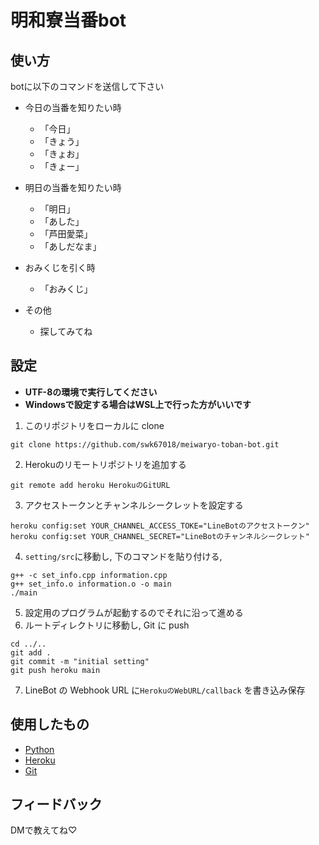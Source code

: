 # 明和寮当番bot
## 使い方
botに以下のコマンドを送信して下さい
- 今日の当番を知りたい時
  - 「今日」
  - 「きょう」
  - 「きょお」
  - 「きょー」

- 明日の当番を知りたい時
  - 「明日」
  - 「あした」
  - 「芦田愛菜」
  - 「あしだなま」

- おみくじを引く時
  - 「おみくじ」
  
- その他
  - 探してみてね

## 設定
- **UTF-8の環境で実行してください**
- **Windowsで設定する場合はWSL上で行った方がいいです**
1. このリポジトリをローカルに clone
```
git clone https://github.com/swk67018/meiwaryo-toban-bot.git
```
2. Herokuのリモートリポジトリを追加する
```
git remote add heroku HerokuのGitURL
```
3. アクセストークンとチャンネルシークレットを設定する
```
heroku config:set YOUR_CHANNEL_ACCESS_TOKE="LineBotのアクセストークン"
heroku config:set YOUR_CHANNEL_SECRET="LineBotのチャンネルシークレット"
```
4. `setting/src`に移動し, 下のコマンドを貼り付ける,
```
g++ -c set_info.cpp information.cpp
g++ set_info.o information.o -o main
./main
```
5. 設定用のプログラムが起動するのでそれに沿って進める
6. ルートディレクトリに移動し, Git に push
```
cd ../..
git add .
git commit -m "initial setting"
git push heroku main
```
7. LineBot の Webhook URL に`HerokuのWebURL/callback` を書き込み保存

## 使用したもの
  - [Python](https://www.python.org/)
  - [Heroku](https://jp.heroku.com/)
  - [Git](https://git-scm.com/)

## フィードバック
  DMで教えてね♡
